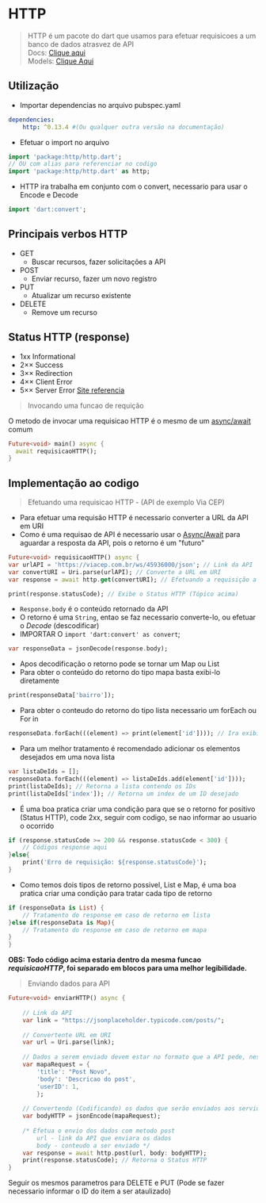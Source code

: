 # HTTP
>HTTP é um pacote do dart que usamos para efetuar requisicoes a um banco de dados atrasvez de API<br>
Docs: [Clique aqui](https://pub.dev/packages/http)<br>
Models: [Clique Aqui](/Dependencias/Rest-RestFull/Models/HTTP_Models.md)
## Utilização
- Importar dependencias no arquivo pubspec.yaml
```yaml
dependencies:
    http: ^0.13.4 #(Ou qualquer outra versão na documentação)
```
- Efetuar o import no arquivo
```dart
import 'package:http/http.dart';
// OU com alias para referenciar no codigo
import 'package:http/http.dart' as http;
```
- HTTP ira trabalha em conjunto com o convert, necessario para usar o Encode e Decode
```dart
import 'dart:convert';
```
## Principais verbos HTTP
- GET
    - Buscar recursos, fazer solicitações a API
- POST
    - Enviar recurso, fazer um novo registro
- PUT
    - Atualizar um recurso existente
- DELETE
    - Remove um recurso
## Status HTTP (response)
- 1xx Informational
- 2×× Success
- 3×× Redirection
- 4×× Client Error
- 5×× Server Error
[Site referencia](https://www.httpstatuses.com)

>Invocando uma funcao de requição

O metodo de invocar uma requisicao HTTP é o mesmo de um [async/await](../../Dart/Dart_OO/Async.md) comum
```dart
Future<void> main() async {
  await requisicaoHTTP();
}
```
## Implementação ao codigo
>Efetuando uma requisicao HTTP - (API de exemplo Via CEP)<br>

- Para efetuar uma requisão HTTP é necessario converter a URL da API em URI<br>
- Como é uma requisao de API é necessario usar o [Async/Await](../../Dart/Dart_OO/Async.md) para aguardar a resposta da API, pois o retorno é um "futuro"
```dart
Future<void> requisicaoHTTP() async {
var urlAPI = 'https://viacep.com.br/ws/45936000/json'; // Link da API
var convertURI = Uri.parse(urlAPI); // Converte a URL em URI
var response = await http.get(convertURI); // Efetuando a requisição a API
```
```dart
print(response.statusCode); // Exibe o Status HTTP (Tópico acima)
```
- ```Response.body``` é o conteúdo retornado da API
- O retorno é uma ```String```, entao se faz necessario converte-lo, ou efetuar o *Decode* (descodificar)
- IMPORTAR O ```import 'dart:convert' as convert```;
```dart
var responseData = jsonDecode(response.body);
```
- Apos decodificação o retorno pode se tornar um Map ou List
- Para obter o conteúdo do retorno do tipo mapa basta exibi-lo diretamente
```dart
print(responseData['bairro']);
```
- Para obter o conteudo do retorno do tipo lista necessario um forEach ou For in
```dart
responseData.forEach(((element) => print(element['id']))); // Ira exibir todos os IDs existentes da API
```
- Para um melhor tratamento é recomendado adicionar os elementos desejados em uma nova lista
```dart
var listaDeIds = [];
responseData.forEach(((element) => listaDeIds.add(element['id'])));
print(listaDeIds); // Retorna a lista contendo os IDs
print(listaDeIds['index']); // Retorna um index de um ID desejado
```
- É uma boa pratica criar uma condição para que se o retorno for positivo (Status HTTP), code 2xx, seguir com codigo, se nao informar ao usuario o ocorrido
```dart
if (response.statusCode >= 200 && response.statusCode < 300) {
    // Códigos response aqui
}else{
    print('Erro de requisição: ${response.statusCode}');
}
```
- Como temos dois tipos de retorno possivel, List e Map, é uma boa pratica criar uma condição para tratar cada tipo de retorno
```dart
if (responseData is List) {
    // Tratamento do response em caso de retorno em lista
}else if(responseData is Map){
    // Tratamento do response em caso de retorno em mapa
}
}
```
<b>OBS: Todo código acima estaria dentro da mesma funcao <i>requisicaoHTTP</i>, foi separado em blocos para uma melhor legibilidade.</b>
> Enviando dados para API

```dart
Future<void> enviarHTTP() async {
    
    // Link da API
    var link = "https://jsonplaceholder.typicode.com/posts/";
    
    // Convertente URL em URI
    var url = Uri.parse(link);
    
    // Dados a serem enviado devem estar no formato que a API pede, neste caso um mapa do tipo <String><String>
    var mapaRequest = {
        'title': "Post Novo",
        'body': 'Descricao do post',
        'userID': 1,
        };
    
    // Convertendo (Codificando) os dados que serão enviados aos servidor
    var bodyHTTP = jsonEncode(mapaRequest);
    
    /* Efetua o envio dos dados com metodo post
        url - link da API que enviara os dados
        body - conteudo a ser enviado */  
    var response = await http.post(url, body: bodyHTTP);
    print(response.statusCode); // Retorna o Status HTTP
}
```
Seguir os mesmos parametros para DELETE e PUT (Pode se fazer necessario informar o ID do item a ser ataulizado)